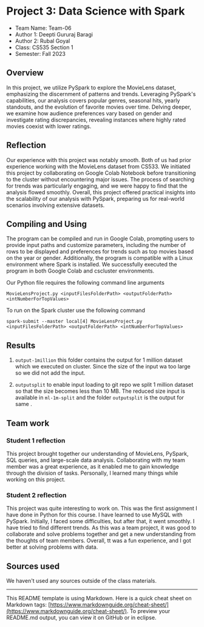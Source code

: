# Project 3: Data Science with Spark

* Team Name: Team-06
* Author 1: Deepti Gururaj Baragi
* Author 2: Rubal Goyal
* Class: CS535 Section 1
* Semester: Fall 2023

## Overview

In this project, we utilize PySpark to explore the MovieLens dataset, emphasizing the discernment
of patterns and trends. Leveraging PySpark's capabilities, our analysis covers popular genres,
seasonal hits, yearly standouts, and the evolution of favorite movies over time. Delving deeper,
we examine how audience preferences vary based on gender and investigate rating discrepancies,
revealing instances where highly rated movies coexist with lower ratings.

## Reflection

Our experience with this project was notably smooth. Both of us had prior experience working with
the MovieLens dataset from CS533. We initiated this project by collaborating on Google Colab
Notebook before transitioning to the cluster without encountering major issues. The process
of searching for trends was particularly engaging, and we were happy to find that the analysis
flowed smoothly. Overall, this project offered practical insights into the scalability of our
analysis with PySpark, preparing us for real-world scenarios involving extensive datasets.

## Compiling and Using

The program can be compiled and run in Google Colab, prompting users to provide input paths and
customize parameters, including the number of rows to be displayed and preferences for trends
such as top movies based on the year or gender. Additionally, the program is compatible with a
Linux environment where Spark is installed. We successfully executed the program in both Google
Colab and cscluster environments.

Our Python file requires the following command line arguments
```
MovieLensProject.py <inputFilesFolderPath> <outputFolderPath> <intNumberForTopValues>
```

To run on the Spark cluster use the following command
```
spark-submit --master local[4] MovieLensProject.py <inputFilesFolderPath> <outputFolderPath> <intNumberForTopValues>
```

## Results 
1. `output-1million` this folder contains the output for 1 million dataset which we executed
on cluster. Since the size of the input wa too large so we did not add the input.

2.  `outputsplit` to enable input loading to git repo we split 1 million dataset so that the
size becomes less than 10 MB. The reduced size input is available in `ml-1m-split` and the folder
`outputsplit` is the output for same .

## Team work	

### Student 1 reflection
This project brought together our understanding of MovieLens, PySpark, SQL queries, and
large-scale data analysis. Collaborating with my team member was a great experience, as it
enabled me to gain knowledge through the division of tasks. Personally, I learned many things
while working on this project.

### Student 2 reflection
This project was quite interesting to work on. This was the first assignment I have done in
Python for this course. I have learned to use MySQL with PySpark. Initially, I faced some
difficulties, but after that, it went smoothly. I have tried to find different trends. As
this was a team project, it was good to collaborate and solve problems together and get a new
understanding from the thoughts of team members. Overall, tt was a fun experience, and I got
better at solving problems with data.



## Sources used

We haven't used any sources outside of the class materials.

----------
This README template is using Markdown. Here is a quick cheat sheet on Markdown tags:
[https://www.markdownguide.org/cheat-sheet/](https://www.markdownguide.org/cheat-sheet/).
To preview your README.md output, you can view it on GitHub or in eclipse.
